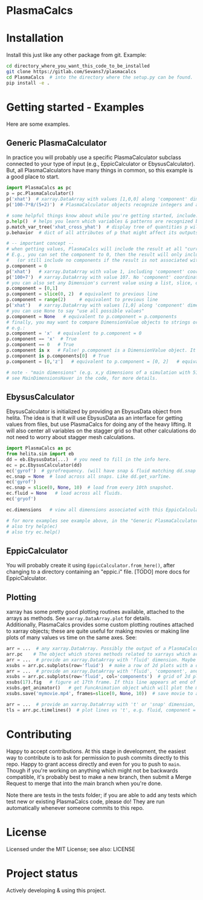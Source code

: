 # PlasmaCalcs


# Installation
Install this just like any other package from git. Example:
```bash
cd directory_where_you_want_this_code_to_be_installed
git clone https://gitlab.com/Sevans7/plasmacalcs
cd PlasmaCalcs  # into the directory where the setup.py can be found.
pip install -e .
```

# Getting started - Examples

Here are some examples.

## Generic PlasmaCalculator
In practice you will probably use a specific PlasmaCalculator subclass connected to your type of input (e.g., EppicCalculator or EbysusCalculator). But, all PlasmaCalculators have many things in common, so this example is a good place to start.
```python
import PlasmaCalcs as pc
p = pc.PlasmaCalculator()
p('xhat')  # xarray.DataArray with values [1,0,0] along 'component' dimension with coordinates x, y, z components.
p('100-7*8/(5+2)')  # PlasmaCalculator objects recognize integers and any simple arithmetic (+,-,/,*,**)

# some helpful things know about while you're getting started, include:
p.help()  # helps you learn which variables & patterns are recognized by this PlasmaCalculator object.
p.match_var_tree('xhat_cross_yhat')  # display tree of quantities p will load to get 'xhat_cross_yhat'. Best viewed in Jupyter.
p.behavior  # dict of all attributes of p that might affect its outputs. e.g. includes 'units'.

# -- important concept --
# when getting values, PlasmaCalcs will include the result at all "current value(s)" of each relevant Dimension.
# E.g., you can set the component to 0, then the result will only include the x component
#   (or still include no components if the result is not associated with any component in particular.)
p.component = 0
p('xhat')   # xarray.DataArray with value 1, including 'component' coordinate showing x component only.
p('100+7')  # xarray.DataArray with value 107. No 'component' coordinate because it doesn't depend on component.
# you can also set any Dimension's current value using a list, slice, or range:
p.component = [0,1]
p.component = slice(0, 2)  # equivalent to previous line
p.component = range(2)     # equivalent to previous line
p('xhat')   # xarray.DataArray with values [1,0] along 'component' dimension with coordinates x, y components.
# you can use None to say "use all possible values"
p.component = None   # equivalent to p.component = p.components
# finally, you may want to compare DimensionValue objects to strings or ints; you can do that!
# e.g.:
p.component = 'x'  # equivalent to p.component = 0
p.component == 'x'  # True
p.component == 0   # True
p.component is x   # False! p.component is a DimensionValue object. It can be converted & compared to int or str, though.
p.component is p.components[0]  # True
p.component = [0,'z']   # equivalent to p.component = [0, 2]   # equivalent to p.component = ['x', 'z']

# note - "main dimensions" (e.g. x,y dimensions of a simulation with 512x512 grid in x,y) are handled differently;
# see MainDimensionsHaver in the code, for more details.
```

## EbysusCalculator
EbysusCalculator is initialized by providing an EbysusData object from helita. The idea is that it will use EbysusData as an interface for getting values from files, but use PlasmaCalcs for doing any of the heavy lifting. It will also center all variables on the stagger grid so that other calculations do not need to worry about stagger mesh calculations.
```python
import PlasmaCalcs as pc
from helita.sim import eb
dd = eb.EbysusData(...)  # you need to fill in the info here.
ec = pc.EbysusCalculator(dd)
ec('gyrof')  # gyrofrequency. (will have snap & fluid matching dd.snap & dd.fluid)
ec.snap = None  # load across all snaps. Like dd.get_varTime.
ec('gyrof')
ec.snap = slice(0, None, 10)  # load from every 10th snapshot.
ec.fluid = None   # load across all fluids.
ec('gryof')

ec.dimensions   # view all dimensions associated with this EppicCalculator (probably will be 'snap', 'component', 'fluid', and 'jfluid')

# for more examples see example above, in the "Generic PlasmaCalculator" section.
# also try help(ec)
# also try ec.help()
```

## EppicCalculator
You will probably create it using `EppicCalculator.from_here()`, after changing to a directory containing an "eppic.i" file.
[TODO] more docs for EppicCalculator.


## Plotting
xarray has some pretty good plotting routines available, attached to the arrays as methods. See `xarray.DataArray.plot` for details.  
Additionally, PlasmaCalcs provides some custom plotting routines attached to xarray objects; these are quite useful for making movies or making line plots of many values vs time on the same axes. See:
```python
arr = ...  # any xarray.DataArray. Possibly the output of a PlasmaCalculator object.
arr.pc    # The object which stores methods related to xarrays which are defined in PlasmaCalcs.
arr = ...  # provide an xarray.DataArray with 'fluid' dimension. Maybe also 't' or 'snap' dimension. Definitely 2 other dimensions e.g. 'x', 'y'.
xsubs = arr.pc.subplots(row='fluid')  # make a row of 2d plots with a different fluid in each.
arr = ...  # provide an xarray.DataArray with 'fluid', 'component', and 'snap' or 't' dimensions. Also 2 other dimensions e.g. 'x', 'y'.
xsubs = arr.pc.subplots(row='fluid', col='components')  # grid of 2d plots with a different fluid & component in each.
xsubs(17).fig   # figure at 17th frame. If this line appears at end of a Jupyter cell, display that figure.
xsubs.get_animator()   # get FuncAnimation object which will plot the movie. Optional. If at end of a Jupyter cell, may render the movie in-line.
xsubs.save('mymovie.mp4', frames=slice(0, None, 10))  # save movie to a file. here, frames indicates to only save every 10th frame.

arr = ...  # provide an xarray.DataArray with 't' or 'snap' dimension, as well as any other dimensions. Probably no very long dimensions.
tls = arr.pc.timelines()  # plot lines vs 't', e.g. fluid, component = (0,0), (0,1), (0,2), (1,0), ..., (4,2) if arr has fluids 0-4 and components 0-2.
```


# Contributing
Happy to accept contributions. At this stage in development, the easiest way to contribute is to ask for permission to push commits directly to this repo. Happy to grant access directly and even for you to push to `main`. Though if you're working on anything which might not be backwards compatible, it's probably best to make a new branch, then submit a Merge Request to merge that into the main branch when you're done.

Note there are tests in the tests folder; if you are able to add any tests which test new or existing PlasmaCalcs code, please do! They are run automatically whenever someone commits to this repo.

# License
Licensed under the MIT License; see also: LICENSE

# Project status
Actively developing & using this project.
